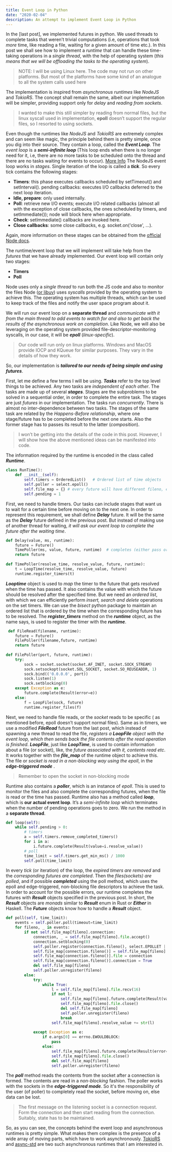 ```yaml
---
title: Event Loop in Python
date: "2020-02-04"
description: An attempt to implement Event Loop in Python
---
```


In the [last post], we implemented futures in python. We used threads to complete tasks that weren’t trivial computations (i.e, operations that took *more* time, like reading a file, waiting for a given amount of time etc.). In this post we shall see how to implement a *runtime* that can handle these time-taking operations in a *single thread*, with the help of operating system (*this means that we will be offloading the tasks to the operating system*).

> NOTE: I will be using Linux here. The code may not run on other platforms. But most of the platforms have some kind of an analogue to all the system calls used here

The implementation is inspired from *asynchronous runtimes* like *NodeJS* and *TokioRS*. The concept shall remain the same, albeit our implementation will be simpler, providing support only for *delay* and *reading from sockets*. 
> I wanted to make this still simpler by reading from normal files, but the linux syscall used in implementation, **epoll** doesn’t support the regular files, so I resorted to using sockets.

Even though the runtimes like *NodeJS* and *TokioRS* are extremely complex and can seem like magic, the principle behind them is pretty simple, once you dig into their source. They contain a loop, called the ***Event Loop***. The *event loop* is a ***semi-infinite loop*** (This loop ends when there is no longer need for it, i.e, there are no more tasks to be scheduled onto the thread and there are no tasks waiting for events to occur). [More Info](https://nodejs.org/en/docs/guides/event-loop-timers-and-nexttick/)
The NodeJS event loop works in *stages*. Single iteration of the loop is called a ***tick***. So every tick contains the following stages:

* **Timers**: this phase executes callbacks scheduled by setTimeout() and setInterval().
pending callbacks: executes I/O callbacks deferred to the next loop iteration.
* **Idle, prepare**: only used internally.
* **Poll**: retrieve new I/O events; execute I/O related callbacks (almost all with the exception of close callbacks, the ones scheduled by timers, and setImmediate()); node will block here when appropriate.
* **Check**: setImmediate() callbacks are invoked here.
* **Close callbacks**: some close callbacks, e.g. socket.on('close', ...).

Again, more information on these stages can be obtained from the [official Node docs](https://nodejs.org/en/docs/guides/event-loop-timers-and-nexttick/).

The runtime/event loop that we will implement will take help from the *futures* that we have already implemented. Our event loop will contain only two stages: 
* **Timers** 
* **Poll**

Node uses only a *single thread* to run both the JS code and also to monitor the files Node ([or libuv](https://libuv.org/)) uses *syscalls* provided by the operating system to achieve this. The operating system has multiple threads, which can be used to keep track of the files and notify the user space program about it.

We will run our event loop on a **separate thread** and *communicate with it from the main thread to add events to watch for and also to get back the results of the asynchronous work on completion*. Like Node, we will also be leveraging on the operating system provided file-descriptor-monitoring syscalls, in our case, it will be ***epoll*** (*linux-specific*). 
> Our code will run only on linux platforms. Windows and MacOS provide IOCP and KQueue for similar purposes. They vary in the details of how they work.

So, our implementation is ***tailored to our needs of being simple and using futures***.

First, let me define a few terms I will be using. ***Tasks*** refer to the top level things to be achieved. Any two tasks are *independent of each other*. The tasks are made up of several ***stages***. Stages are the subproblems to be solved in a sequential order, in order to complete the entire task. The stages are just *futures* in our implementation. The tasks run *concurrently*. There is almost no inter-dependence between two tasks. The stages of the same task are related by the *Happens-Before relationship*, where one stage/future has to be completed before the next one starts. Also the former stage has to passes its result to the latter (*composition*).

> I won’t be getting into the details of the code in this post. However, I will show how the above mentioned ideas can be manifested into code. 

The information required by the runtime is encoded in the class called ***Runtime***. 

```python
class RunTime():
    def __init__(self):
        self.timers = OrderedList()   # Ordered list of time objects
        self.poller = select.epoll()
        self.file_map = {} # every future will have different fileno, even though same file is 'opened'
        self.pending = 1
```
First, we need to handle timers. Our tasks can include stages that want us to wait for a certain time before moving on to the next one. In order to represent this requirement, we shall define ***Delay*** future. It will be the same as the ***Delay*** future defined in the previous post. But instead of making use of another thread for waiting, *it will ask our event loop to complete the future after the waiting time*. 
```python
def Delay(value, ms, runtime):
    future = Future()
    TimePoller(ms, value, future, runtime)  # completes (either pass or fail) after some time with a Result
    return future
    
def TimePoller(resolve_time, resolve_value, future, runtime):
    t = LoopTime(resolve_time, resolve_value, future)
    runtime.register_timers(t)
```
***Looptime*** object is used to *map* the timer to the future that gets resolved when the time has passed. It also contains the value with which the future should be resolved after the specified time. But we need an *ordered list*, with which we can efficiently perform *insert, search and delete* operations on the set timers. We can use the *bisect* python package to maintain an ordered list that is ordered by the time when the corresponding future has to be resolved.
The ***register_timers*** method on the ***runtime*** object, as the name says, is used to register the timer with the ***runtime***.

```python
 def FileRead(filename, runtime):
    future = Future()
    FilePoller(filename,future, runtime)
    return future
    
def FilePoller(port, future, runtime):
    try:
        sock = socket.socket(socket.AF_INET, socket.SOCK_STREAM)
        sock.setsockopt(socket.SOL_SOCKET, socket.SO_REUSEADDR, 1)
        sock.bind(('0.0.0.0', port))
        sock.listen(1)
        sock.setblocking(0)
    except Exception as e:
        future.complete(Result(error=e))
    else:
        f = LoopFile(sock, future)
        runtime.register_files(f)

```
Next, we need to handle file reads, or the *socket* reads to be specific ( as mentioned before, epoll doesn’t support normal files). Same as in timers, we use a modified ***FileRead*** future from the last post, which instead of spawning a new thread to read the file, *registers a ***LoopFile*** object with the event loop, which then sends back the file contents after the read operation is finished*. ***LoopFile***, just like ***LoopTime***, is used to contain information about a file (or socket), like, the *future associated with it, contents read etc*. It works together with the ***file_map*** of the runtime object to achieve this. The file or *socket is read in a non-blocking way using the epoll*, in the ***edge-triggered mode*** .
> Remember to open the socket in non-blocking mode

Runtime also contains a ***poller***, which is an instance of *epoll*. This is used to monitor the files and also complete the corresponding futures, when the file is read or the time has passed. 
Runtime also has a method called ***loop***, which is **our actual event loop**. It’s a *semi-infinite loop* which terminates when the number of pending operations goes to zero. We run the method in a **separate thread**. 
```python
def loop(self):
    while self.pending > 0:
        # timers
        a = self.timers.remove_completed_timers()
        for i in a:
            i.future.complete(Result(value=i.resolve_value))
        # poll
        time_limit = self.timers.get_min_ms() / 1000
        self.poll(time_limit)
```
In every *tick* (or iteration) of the loop, the *expired timers are removed* and the *corresponding futures are completed*. Then the *files(sockets) are polled*, and if possible ***completed*** using the poll method, which uses the epoll and edge-triggered, non-blocking file descriptors to achieve the task. 
In order to account for the possible errors, our runtime completes the futures with ***Result*** objects specified in the previous post.  In short, the ***Result*** objects are *monads* similar to ***Result*** enum in Rust or ***Either*** in Haskell. The ***Future*** objects know how to handle a ***Result*** object. 

```python
def poll(self, time_limit):
    events = self.poller.poll(timeout=time_limit)
    for fileno, _ in events:
        if not self.file_map[fileno].connection:
            connection, _ = self.file_map[fileno].file.accept()
            connection.setblocking(0)
            self.poller.register(connection.fileno(), select.EPOLLET | select.EPOLLIN)
            self.file_map[connection.fileno()] = self.file_map[fileno]
            self.file_map[connection.fileno()].file = connection
            self.file_map[connection.fileno()].connection = True
            del self.file_map[fileno]
            self.poller.unregister(fileno)
        else:
            try:
                while True:
                    l = self.file_map[fileno].file.recv(16)
                    if not l:
                        self.file_map[fileno].future.complete(Result(value=self file_map[fileno].resolve_value))
                        self.file_map[fileno].file.close()
                        del self.file_map[fileno]
                        self.poller.unregister(fileno)
                        break
                    self.file_map[fileno].resolve_value += str(l)
                
            except Exception as e:
                if e.args[0] == errno.EWOULDBLOCK:
                    pass
                else:
                    self.file_map[fileno].future.complete(Result(error=e))
                    self.file_map[fileno].file.close()
                    del self.file_map[fileno]
                    self.poller.unregister(fileno)
```
The ***poll*** method reads the contents from the socket after a connection is formed. The contents are read in a *non-blocking* fashion. The poller works with the sockets in the ***edge-triggered mode***. So it's the responsibility of the user (of poller) to completely read the socket, before moving on, else data can be lost.
> The first message on the listening socket is a connection request. Form the connection and then start reading from the connection. Suitably, state has to be maintained.

So, as you can see, the concepts behind the event loop and asynchronous runtimes is pretty simple. What makes them complex is the presence of a wide array of moving parts, which have to work asynchronously. 
[TokioRS](https://tokio.rs/) and [async-std](https://async.rs/) are two such asynchronous runtimes that I am interested in.  
